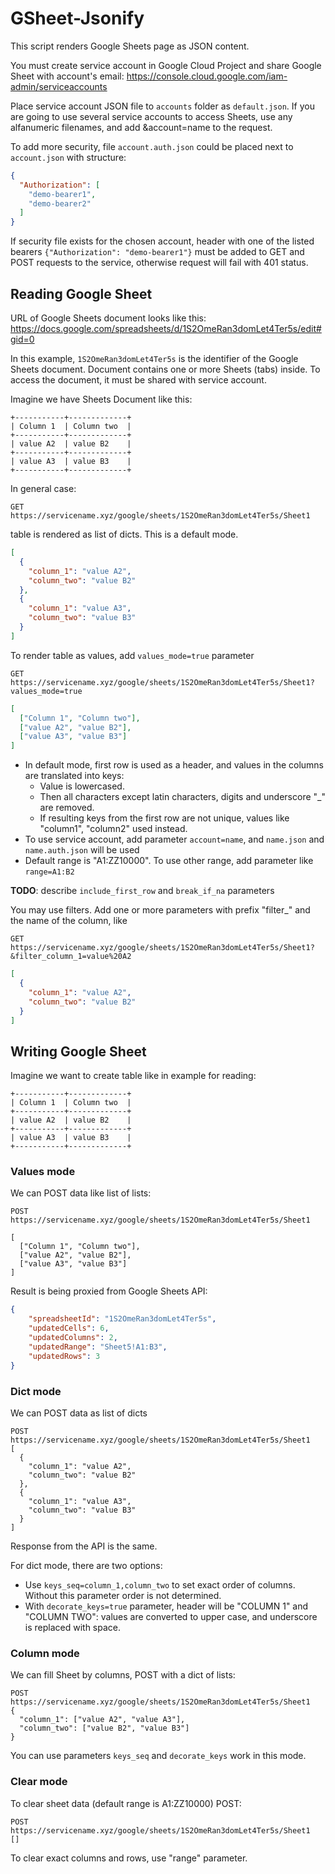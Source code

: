 # GSheet-Jsonify

This script renders Google Sheets page as JSON content.

You must create service account in Google Cloud Project and share Google Sheet with account's email:
https://console.cloud.google.com/iam-admin/serviceaccounts

Place service account JSON file to ``accounts`` folder as ``default.json``.
If you are going to use several service accounts to access Sheets, use any alfanumeric filenames, 
and add &account=name to the request.

To add more security, file ``account.auth.json`` could be placed next to ``account.json`` with structure:
```json
{
  "Authorization": [
    "demo-bearer1",
    "demo-bearer2"
  ]
}
```
If security file exists for the chosen account, header with one of the listed bearers
``{"Authorization": "demo-bearer1"}`` must be added to
GET and POST requests to the service, otherwise request will fail with 401 status.

## Reading Google Sheet

URL of Google Sheets document looks like this:
https://docs.google.com/spreadsheets/d/1S2OmeRan3domLet4Ter5s/edit#gid=0

In this example, ``1S2OmeRan3domLet4Ter5s`` is the identifier of the Google Sheets document.
Document contains one or more Sheets (tabs) inside.
To access the document, it must be shared with service account.


Imagine we have Sheets Document like this:
```
+-----------+-------------+
| Column 1  | Column two  |
+-----------+-------------+
| value A2  | value B2    |
+-----------+-------------+
| value A3  | value B3    |
+-----------+-------------+
```

In general case:
```
GET https://servicename.xyz/google/sheets/1S2OmeRan3domLet4Ter5s/Sheet1
```
table is rendered as list of dicts. This is a default mode.
```json
[
  {
    "column_1": "value A2",
    "column_two": "value B2"
  },
  {
    "column_1": "value A3",
    "column_two": "value B3"
  }
]
```


To render table as values, add ``values_mode=true`` parameter
```
GET https://servicename.xyz/google/sheets/1S2OmeRan3domLet4Ter5s/Sheet1?values_mode=true
```
```json
[
  ["Column 1", "Column two"],
  ["value A2", "value B2"],
  ["value A3", "value B3"]
]
```

- In default mode, first row is used as a header, and values in the columns are translated into keys:
  - Value is lowercased.
  - Then all characters except latin characters, digits and underscore "_" are removed.
  - If resulting keys from the first row are not unique, values like "column1", "column2" used instead.
- To use service account, add parameter ``account=name``, and ``name.json`` and ``name.auth.json`` will be used
- Default range is "A1:ZZ10000". To use other range, add parameter like ``range=A1:B2``

**TODO**: describe ``include_first_row`` and ``break_if_na`` parameters


You may use filters.
Add one or more parameters with prefix "filter_" and the name of the column, like
```
GET https://servicename.xyz/google/sheets/1S2OmeRan3domLet4Ter5s/Sheet1?&filter_column_1=value%20A2
```
```json
[
  {
    "column_1": "value A2",
    "column_two": "value B2"
  }
]
```

## Writing Google Sheet

Imagine we want to create table like in example for reading:
```
+-----------+-------------+
| Column 1  | Column two  |
+-----------+-------------+
| value A2  | value B2    |
+-----------+-------------+
| value A3  | value B3    |
+-----------+-------------+
```

### Values mode
We can POST data like list of lists:
```
POST https://servicename.xyz/google/sheets/1S2OmeRan3domLet4Ter5s/Sheet1

[
  ["Column 1", "Column two"],
  ["value A2", "value B2"],
  ["value A3", "value B3"]
]
```
Result is being proxied from Google Sheets API:
```json
{
    "spreadsheetId": "1S2OmeRan3domLet4Ter5s",
    "updatedCells": 6,
    "updatedColumns": 2,
    "updatedRange": "Sheet5!A1:B3",
    "updatedRows": 3
}
```

### Dict mode
We can POST data as list of dicts 
```
POST https://servicename.xyz/google/sheets/1S2OmeRan3domLet4Ter5s/Sheet1
[
  {
    "column_1": "value A2",
    "column_two": "value B2"
  },
  {
    "column_1": "value A3",
    "column_two": "value B3"
  }
]
```
Response from the API is the same.

For dict mode, there are two options:
- Use ``keys_seq=column_1,column_two`` to set exact order of columns. Without this parameter order is not determined.
- With ``decorate_keys=true`` parameter, header will be "COLUMN 1" and "COLUMN TWO": values are converted to upper case, and underscore is replaced with space.


### Column mode
We can fill Sheet by columns, POST with a dict of lists:
```
POST https://servicename.xyz/google/sheets/1S2OmeRan3domLet4Ter5s/Sheet1
{
  "column_1": ["value A2", "value A3"],
  "column_two": ["value B2", "value B3"]
}
```
You can use parameters ``keys_seq`` and ``decorate_keys`` work in this mode.


### Clear mode
To clear sheet data (default range is A1:ZZ10000) POST:
```
POST https://servicename.xyz/google/sheets/1S2OmeRan3domLet4Ter5s/Sheet1
[]
```
To clear exact columns and rows, use "range" parameter.

